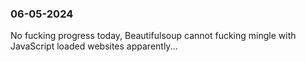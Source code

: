 ### 06-05-2024
No fucking progress today, Beautifulsoup cannot fucking mingle with JavaScript loaded websites apparently...
